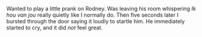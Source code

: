 Wanted to play a little prank on Rodney.  Was leaving his room
whispering _Ik hou van jou_ really quietly like I normally do.  Then
five seconds later I bursted through the door saying it loudly to
startle him.  He immediately started to cry, and it did _not_ feel
great.
